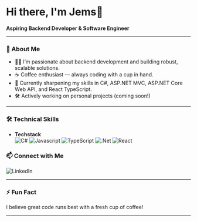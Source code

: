 # Hi there, I'm Jems👋

**Aspiring Backend Developer & Software Engineer**

---

### 🚀 About Me

- 👨‍💻 I’m passionate about backend development and building robust, scalable solutions.
- ☕ Coffee enthusiast — always coding with a cup in hand.
- 🌱 Currently sharpening my skills in C#, ASP.NET MVC, ASP.NET Core Web API, and React TypeScript.
- 🛠️ Actively working on personal projects (coming soon!)

---

### 🛠️ Technical Skills

- **Techstack**  
![C#](https://img.shields.io/badge/C%23-239120?style=for-the-badge&logo=sharp&logoColor=%23ffffff) ![Javascript](https://img.shields.io/badge/JAVASCRIPT-239120?style=for-the-badge&logo=javascript&logoColor=%23FFFF00&color=%231c1c1e) ![TypeScript](https://img.shields.io/badge/typescript-%23007ACC.svg?style=for-the-badge&logo=typescript&logoColor=white) ![.Net](https://img.shields.io/badge/.NET-5C2D91?style=for-the-badge&logo=.net&logoColor=white) ![React](https://img.shields.io/badge/react-%2320232a.svg?style=for-the-badge&logo=react&logoColor=%2361DAFB) 


### 📫 Connect with Me
![LinkedIn](https://img.shields.io/badge/LinkedIn-%25230077B5?style=flat&logo=linkedin&logoColor=white&color=%230a66c2&link=https%3A%2F%2Fwww.linkedin.com%2Fin%2Ftimothyvillones%2F)

---

### ⚡ Fun Fact

I believe great code runs best with a fresh cup of coffee!

---

<!--
Future Projects Section (To be updated as you finish your projects!)
- 🚧 [Project Name] — Short description
-->
